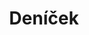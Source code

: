 ---
title: Deníček
layout: page
description: "Deník týmu"
intro_image: "images/illustrations/reading.svg"
intro_image_absolute: true
intro_image_hide_on_mobile: true
---